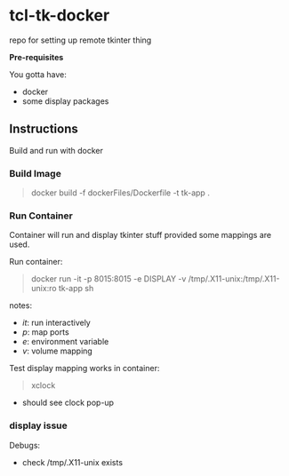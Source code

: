 # tcl-tk-docker

repo for setting up remote tkinter thing

__Pre-requisites__

You gotta have:

- docker
- some display packages

## Instructions

Build and run with docker

### Build Image

> docker build -f dockerFiles/Dockerfile -t tk-app .

### Run Container

Container will run and display tkinter stuff provided some mappings are used.

Run container:

> docker run -it -p 8015:8015 -e DISPLAY -v /tmp/.X11-unix:/tmp/.X11-unix:ro tk-app sh

notes:

- _it_: run interactively
- _p_: map ports
- _e_: environment variable
- _v_: volume mapping

Test display mapping works in container:

> xclock

- should see clock pop-up

### display issue

Debugs:

- check /tmp/.X11-unix exists
